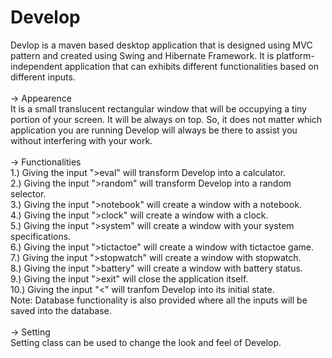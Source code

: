 # Develop
Devlop is a maven based desktop application that is designed using MVC pattern and created using Swing and Hibernate Framework. It is platform-independent application that can exhibits different functionalities based on different inputs. </br>
</br>
-> Appearence </br>
It is a small translucent rectangular window that will be occupying a tiny portion of your screen. It will be always on top. So, it does not matter which application you are running Develop will always be there to assist you without interfering with your work.</br>
</br>
-> Functionalities </br>
1.) Giving the input ">eval" will transform Develop into a calculator.</br>
2.) Giving the input ">random" will transform Develop into a random selector.</br>
3.) Giving the input ">notebook" will create a window with a notebook.</br>
4.) Giving the input ">clock" will create a window with a clock.</br>
5.) Giving the input ">system" will create a window with your system specifications.</br>
6.) Giving the input ">tictactoe" will create a window with tictactoe game.</br>
7.) Giving the input ">stopwatch" will create a window with stopwatch.</br>
8.) Giving the input ">battery" will create a window with battery status.</br>
9.) Giving the input ">exit" will close the application itself.</br>
10.) Giving the input "<" will tranfom Develop into its initial state.</br>
Note: Database functionality is also provided where all the inputs will be saved into the database.</br>
</br>
-> Setting </br>
Setting class can be used to change the look and feel of Develop.</br>
